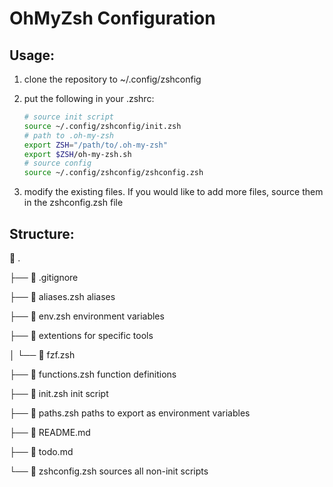 # OhMyZsh Configuration




## Usage:

1. clone the repository to ~/.config/zshconfig 

2. put the following in your .zshrc:
    ```sh
    # source init script
    source ~/.config/zshconfig/init.zsh
    # path to .oh-my-zsh
    export ZSH="/path/to/.oh-my-zsh"
    export $ZSH/oh-my-zsh.sh
    # source config
    source ~/.config/zshconfig/zshconfig.zsh
    ```
3. modify the existing files. If you would like to add more files, source them in the zshconfig.zsh file

## Structure:

  .

 ├──  .gitignore               

 ├──  aliases.zsh              aliases

 ├──  env.zsh                  environment variables

 ├──  extentions               for specific tools

 │  └──  fzf.zsh   

 ├──  functions.zsh            function definitions

 ├──  init.zsh                 init script

 ├──  paths.zsh                paths to export as environment variables

 ├──  README.md

 ├──  todo.md

 └──  zshconfig.zsh            sources all non-init scripts
